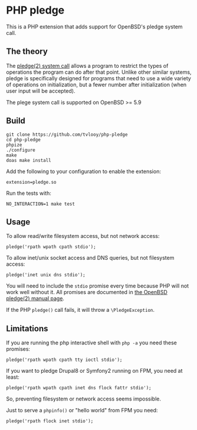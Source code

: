 # PHP pledge

This is a PHP extension that adds support for OpenBSD's pledge system call.

## The theory

The [pledge(2) system call](http://man.openbsd.org/OpenBSD-current/man2/pledge.2) allows a program to restrict the types of operations the program can do after that point. Unlike other similar systems, pledge is specifically designed for programs that need to use a wide variety of operations on initialization, but a fewer number after initialization (when user input will be accepted).

The plege system call is supported on OpenBSD >= 5.9

## Build

```
git clone https://github.com/tvlooy/php-pledge
cd php-pledge
phpize
./configure
make
doas make install
```

Add the following to your configuration to enable the extension:

```
extension=pledge.so
```

Run the tests with:

```
NO_INTERACTION=1 make test
```

## Usage

To allow read/write filesystem access, but not network access:

```
pledge('rpath wpath cpath stdio');
```

To allow inet/unix socket access and DNS queries, but not filesystem access:

```
pledge('inet unix dns stdio');
```

You will need to include the ```stdio``` promise every time because PHP will not work well without it. 
All promises are documented in [the OpenBSD pledge(2) manual page](http://man.openbsd.org/OpenBSD-current/man2/pledge.2).

If the PHP ```pledge()``` call fails, it will throw a ```\PledgeException```.

## Limitations

If you are running the php interactive shell with ```php -a``` you need these promises:

```
pledge('rpath wpath cpath tty ioctl stdio');
```

If you want to pledge Drupal8 or Symfony2 running on FPM, you need at least:

```
pledge('rpath wpath cpath inet dns flock fattr stdio');
```

So, preventing filesystem or network access seems impossible.

Just to serve a ```phpinfo()``` or "hello world" from FPM you need:

```
pledge('rpath flock inet stdio');
```


